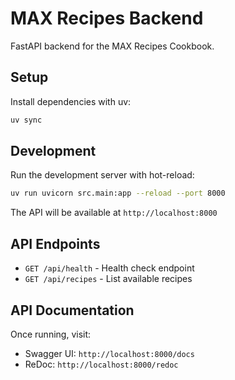 # MAX Recipes Backend

FastAPI backend for the MAX Recipes Cookbook.

## Setup

Install dependencies with uv:

```bash
uv sync
```

## Development

Run the development server with hot-reload:

```bash
uv run uvicorn src.main:app --reload --port 8000
```

The API will be available at `http://localhost:8000`

## API Endpoints

- `GET /api/health` - Health check endpoint
- `GET /api/recipes` - List available recipes

## API Documentation

Once running, visit:
- Swagger UI: `http://localhost:8000/docs`
- ReDoc: `http://localhost:8000/redoc`
